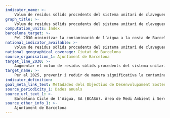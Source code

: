```yaml
---
indicator_name: >-
    Volum de residus sòlids procedents del sistema unitari de clavegueram que s'evita que arribin al mar en temps de pluja (mesurat en m3 de residus/dies de pluja significativa per any)
graph_title: >-
    Volum de residus sòlids procedents del sistema unitari de clavegueram que s'evita que arribin al mar en temps de pluja (mesurat en m3 de residus/dies de pluja significativa per any)
computation_units: Índex
barcelona_target: >-
    Pel 2030 minimitzar la contaminació de l’aigua a la costa de Barcelona
national_indicator_available: >-
    Volum de residus sòlids procedents del sistema unitari de clavegueram que s'evita que arribin al mar en temps de pluja (mesurat en m3 de residus/dies de pluja significativa per any)
national_geographical_coverage: Ciutat de Barcelona 
source_organisation_1: Ajuntament de Barcelona
target_line_2030: >-
    Augmentar el volum de residus sòlids procedents del sistema unitari de clavegueram que s'evita que arribin al mar en temps de pluja fins a 4,55 m3/dia pluja significativa per any
target_name: >-
    Per al 2025, prevenir i reduir de manera significativa la contaminació marina de tota mena, en particular la contaminació produïda per activitats realitzades en terra ferma, inclosos els detritus marins i la contaminació per nutrients
indicator_definition:
goal_meta_link_text: Metadades dels Objectius de Desenvolupament Sostenible de les Nacions Unides (pdf 894kB)
source_periodicity_1: Dades anuals
source_url_text_1: >-
    Barcelona Cicle de l’Aigua, SA (BCASA). Àrea de Medi Ambient i Serveis Urbans
source_other_info_1: >-
    Ajuntament de Barcelona
---
```

